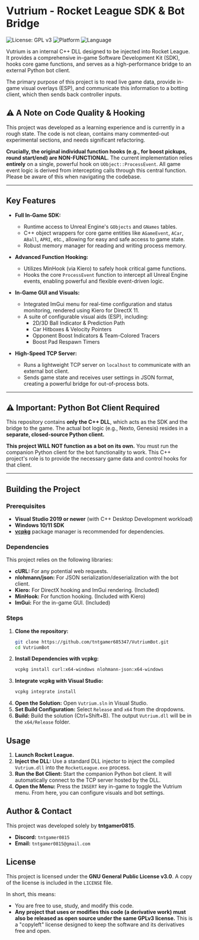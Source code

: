 # Vutrium - Rocket League SDK & Bot Bridge

![License: GPL v3](https://img.shields.io/badge/License-GPLv3-blue.svg)
![Platform](https://img.shields.io/badge/Platform-Windows-0078D6.svg)
![Language](https://img.shields.io/badge/Language-C++-00599C.svg)

Vutrium is an internal C++ DLL designed to be injected into Rocket League. It provides a comprehensive in-game Software Development Kit (SDK), hooks core game functions, and serves as a high-performance bridge to an external Python bot client.

The primary purpose of this project is to read live game data, provide in-game visual overlays (ESP), and communicate this information to a botting client, which then sends back controller inputs.

## ⚠️ A Note on Code Quality & Hooking

This project was developed as a learning experience and is currently in a rough state. The code is not clean, contains many commented-out experimental sections, and needs significant refactoring.

**Crucially, the original individual function hooks (e.g., for boost pickups, round start/end) are NON-FUNCTIONAL.** The current implementation relies **entirely** on a single, powerful hook on `UObject::ProcessEvent`. All game event logic is derived from intercepting calls through this central function. Please be aware of this when navigating the codebase.

***

## Key Features

- **Full In-Game SDK:**
  - Runtime access to Unreal Engine's `GObjects` and `GNames` tables.
  - C++ object wrappers for core game entities like `AGameEvent`, `ACar`, `ABall`, `APRI`, etc., allowing for easy and safe access to game state.
  - Robust memory manager for reading and writing process memory.

- **Advanced Function Hooking:**
  - Utilizes MinHook (via Kiero) to safely hook critical game functions.
  - Hooks the core `ProcessEvent` function to intercept all Unreal Engine events, enabling powerful and flexible event-driven logic.

- **In-Game GUI and Visuals:**
  - Integrated ImGui menu for real-time configuration and status monitoring, rendered using Kiero for DirectX 11.
  - A suite of configurable visual aids (ESP), including:
    - 2D/3D Ball Indicator & Prediction Path
    - Car Hitboxes & Velocity Pointers
    - Opponent Boost Indicators & Team-Colored Tracers
    - Boost Pad Respawn Timers

- **High-Speed TCP Server:**
  - Runs a lightweight TCP server on `localhost` to communicate with an external bot client.
  - Sends game state and receives user settings in JSON format, creating a powerful bridge for out-of-process bots.

***

## ⚠️ Important: Python Bot Client Required

This repository contains **only the C++ DLL**, which acts as the SDK and the bridge to the game. The actual bot logic (e.g., Nexto, Genesis) resides in a **separate, closed-source Python client.**

**This project WILL NOT function as a bot on its own.** You must run the companion Python client for the bot functionality to work. This C++ project's role is to provide the necessary game data and control hooks for that client.

***

## Building the Project

### Prerequisites
- **Visual Studio 2019 or newer** (with C++ Desktop Development workload)
- **Windows 10/11 SDK**
- **[vcpkg](https://vcpkg.io/en/index.html)** package manager is recommended for dependencies.

### Dependencies
This project relies on the following libraries:
- **cURL:** For any potential web requests.
- **nlohmann/json:** For JSON serialization/deserialization with the bot client.
- **Kiero:** For DirectX hooking and ImGui rendering. (Included)
- **MinHook:** For function hooking. (Included with Kiero)
- **ImGui:** For the in-game GUI. (Included)

### Steps
1. **Clone the repository:**
   ```sh
   git clone https://github.com/tntgamer685347/VutriumBot.git
   cd VutriumBot
   ```
2. **Install Dependencies with vcpkg:**
   ```sh
   vcpkg install curl:x64-windows nlohmann-json:x64-windows
   ```
3. **Integrate vcpkg with Visual Studio:**
   ```sh
   vcpkg integrate install
   ```
4. **Open the Solution:** Open `Vutrium.sln` in Visual Studio.
5. **Set Build Configuration:** Select `Release` and `x64` from the dropdowns.
6. **Build:** Build the solution (Ctrl+Shift+B). The output `Vutrium.dll` will be in the `x64/Release` folder.

## Usage

1. **Launch Rocket League.**
2. **Inject the DLL:** Use a standard DLL injector to inject the compiled `Vutrium.dll` into the `RocketLeague.exe` process.
3. **Run the Bot Client:** Start the companion Python bot client. It will automatically connect to the TCP server hosted by the DLL.
4. **Open the Menu:** Press the `INSERT` key in-game to toggle the Vutrium menu. From here, you can configure visuals and bot settings.

## Author & Contact

This project was developed solely by **tntgamer0815**.

- **Discord:** `tntgamer0815`
- **Email:** `tntgamer0815@gmail.com`

## License

This project is licensed under the **GNU General Public License v3.0**. A copy of the license is included in the `LICENSE` file.

In short, this means:
- You are free to use, study, and modify this code.
- **Any project that uses or modifies this code (a derivative work) must also be released as open source under the same GPLv3 license.** This is a "copyleft" license designed to keep the software and its derivatives free and open.
